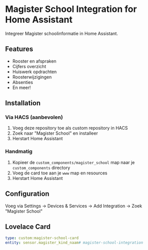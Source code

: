 # Magister School Integration for Home Assistant

Integreer Magister schoolinformatie in Home Assistant.

## Features
- Rooster en afspraken
- Cijfers overzicht
- Huiswerk opdrachten
- Roosterwijzigingen
- Absenties
- En meer!

## Installation

### Via HACS (aanbevolen)
1. Voeg deze repository toe als custom repository in HACS
2. Zoek naar "Magister School" en installeer
3. Herstart Home Assistant

### Handmatig
1. Kopieer de `custom_components/magister_school` map naar je `custom_components` directory
2. Voeg de card toe aan je `www` map en resources
3. Herstart Home Assistant

## Configuration
Voeg via Settings → Devices & Services → Add Integration → Zoek "Magister School"

## Lovelace Card
```yaml
type: custom:magister-school-card
entity: sensor.magister_kind_naam# magister-school-integration
